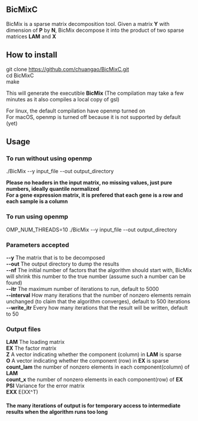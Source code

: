 ## BicMixC

BicMix is a sparse matrix decomposition tool. Given a matrix **Y** with dimension of **P** by **N**, BicMix decompose it into the product of two sparse matrices **LAM** and **X**

## How to install

git clone https://github.com/chuangao/BicMixC.git <br/>
cd BicMixC <br/>
make <br/>

This will generate the executible **BicMix** (The compilation may take a few minutes as it also compiles a local copy of gsl) <br/>

For linux, the default compilation have openmp turned on <br/>
For macOS, openmp is turned off because it is not supported by default (yet) <br/>

## Usage
### To run without using openmp
./BicMix --y input_file --out output_directory <br/>

**Please no headers in the input matrix, no missing values, just pure numbers, ideally quantile normalized** <br/>
**For a gene expression matrix, it is prefered that each gene is a row and each sample is a column** <br/> 

### To run using openmp <br/>
OMP_NUM_THREADS=10 ./BicMix --y input_file --out output_directory <br/>

### Parameters accepted
**--y** The matrix that is to be decomposed <br/>
**--out** The output directory to dump the results <br/>
**--nf** The initial number of factors that the algorithm should start with, BicMix will shrink this number to the true number (assume such a number can be found) <br/>
**--itr** The maximum number of iterations to run, default to 5000 <br/>
**--interval** How many iterations that the number of nonzero elements remain unchanged (to claim that the algorithm converges), default to 500 iterations <br/>
**--write_itr** Every how many iterations that the result will be written, default to 50 <br/>

### Output files
**LAM** The loading matrix <br/>
**EX** The factor matrix <br/>
**Z** A vector indicating whether the component (column) in **LAM** is sparse <br/>
**O** A vector indicating whether the component (row) in **EX** is sparse <br/>
**count_lam** the number of nonzero elements in each component(column) of **LAM** <br/>
**count_x** the number of nonzero elements in each component(row) of **EX** <br/>
**PSI** Variance for the error matrix <br/>
**EXX** E(XX^T) <br/>

#### The many iterations of output is for temporary access to intermediate results when the algorithm runs too long 






